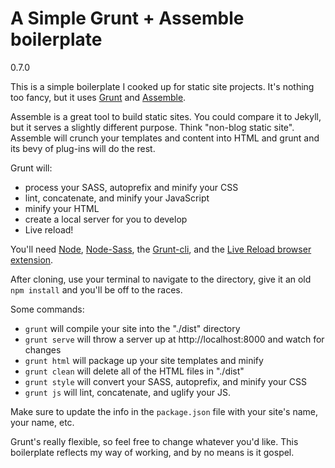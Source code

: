 # A Simple Grunt + Assemble boilerplate
0.7.0

This is a simple boilerplate I cooked up for static site projects. It's nothing too fancy, but it uses [Grunt](http://gruntjs.com/) and [Assemble](http://assemble.io/). 

Assemble is a great tool to build static sites. You could compare it to Jekyll, but it serves a slightly different purpose. Think "non-blog static site". Assemble will crunch your templates and content into HTML and grunt and its bevy of plug-ins will do the rest.

Grunt will: 
- process your SASS, autoprefix and minify your CSS
- lint, concatenate, and minify your JavaScript
- minify your HTML
- create a local server for you to develop
- Live reload!

You'll need [Node](http://nodejs.org/), [Node-Sass](https://npmjs.org/package/node-sass), the [Grunt-cli](http://gruntjs.com/), and the [Live Reload browser extension](http://feedback.livereload.com/knowledgebase/articles/86242-how-do-i-install-and-use-the-browser-extensions-).

After cloning, use your terminal to navigate to the directory, give it an old `npm install` and you'll be off to the races.

Some commands:
- `grunt` will compile your site into the "./dist" directory
- `grunt serve` will throw a server up at http://localhost:8000 and watch for changes
- `grunt html` will package up your site templates and minify
- `grunt clean` will delete all of the HTML files in "./dist"
- `grunt style` will convert your SASS, autoprefix, and minify your CSS 
- `grunt js` will lint, concatenate, and uglify your JS.

Make sure to update the info in the `package.json` file with your site's name, your name, etc. 

Grunt's really flexible, so feel free to change whatever you'd like. This boilerplate reflects my way of working, and by no means is it gospel.